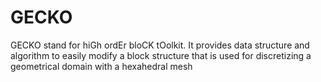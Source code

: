 # GECKO

GECKO stand for hiGh ordEr bloCK tOolkit. It provides data structure and algorithm to easily modify a block structure that is used for discretizing a geometrical domain with a hexahedral mesh